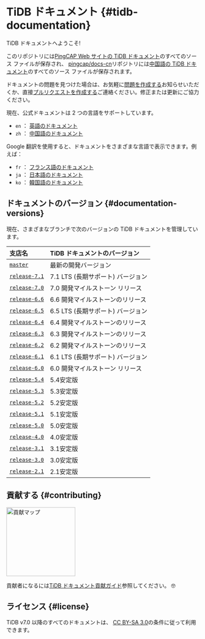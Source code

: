 # TiDB ドキュメント {#tidb-documentation}

TiDB ドキュメントへようこそ!

このリポジトリには[<a href="https://docs.pingcap.com/tidb/stable">PingCAP Web サイトの TiDB ドキュメント</a>](https://docs.pingcap.com/tidb/stable)のすべてのソース ファイルが保存され、 [<a href="https://github.com/pingcap/docs-cn">pingcap/docs-cn</a>](https://github.com/pingcap/docs-cn)リポジトリには[<a href="https://docs.pingcap.com/zh/tidb/stable">中国語の TiDB ドキュメント</a>](https://docs.pingcap.com/zh/tidb/stable)のすべてのソース ファイルが保存されます。

ドキュメントの問題を見つけた場合は、お気軽に[<a href="https://github.com/pingcap/docs/issues/new/choose">問題を作成する</a>](https://github.com/pingcap/docs/issues/new/choose)お知らせいただくか、直接[<a href="/CONTRIBUTING.md#how-to-contribute">プルリクエストを作成する</a>](/CONTRIBUTING.md#how-to-contribute)ご連絡ください。修正または更新にご協力ください。

現在、公式ドキュメントは 2 つの言語をサポートしています。

-   `en` ： [<a href="https://docs.pingcap.com/tidb/stable">英語のドキュメント</a>](https://docs.pingcap.com/tidb/stable)
-   `zh` ： [<a href="https://docs.pingcap.com/zh/tidb/stable">中国語のドキュメント</a>](https://docs.pingcap.com/zh/tidb/stable)

Google 翻訳を使用すると、ドキュメントをさまざまな言語で表示できます。例えば：

-   `fr` ： [<a href="https://translate.google.com/translate?hl=en&#x26;sl=en&#x26;tl=fr&#x26;u=https%3A%2F%2Fgithub.com%2Fpingcap%2Fdocs%2Fblob%2Fmaster%2FTOC.md">フランス語のドキュメント</a>](https://translate.google.com/translate?hl=en&#x26;sl=en&#x26;tl=fr&#x26;u=https%3A%2F%2Fgithub.com%2Fpingcap%2Fdocs%2Fblob%2Fmaster%2FTOC.md)
-   `ja` ： [<a href="https://translate.google.com/translate?hl=en&#x26;sl=en&#x26;tl=ja&#x26;u=https%3A%2F%2Fgithub.com%2Fpingcap%2Fdocs%2Fblob%2Fmaster%2FTOC.md">日本語のドキュメント</a>](https://translate.google.com/translate?hl=en&#x26;sl=en&#x26;tl=ja&#x26;u=https%3A%2F%2Fgithub.com%2Fpingcap%2Fdocs%2Fblob%2Fmaster%2FTOC.md)
-   `ko` ： [<a href="https://translate.google.com/translate?hl=en&#x26;sl=en&#x26;tl=ko&#x26;u=https%3A%2F%2Fgithub.com%2Fpingcap%2Fdocs%2Fblob%2Fmaster%2FTOC.md">韓国語のドキュメント</a>](https://translate.google.com/translate?hl=en&#x26;sl=en&#x26;tl=ko&#x26;u=https%3A%2F%2Fgithub.com%2Fpingcap%2Fdocs%2Fblob%2Fmaster%2FTOC.md)

## ドキュメントのバージョン {#documentation-versions}

現在、さまざまなブランチで次のバージョンの TiDB ドキュメントを管理しています。

| 支店名                                                                                                                              | TiDB ドキュメントのバージョン      |
| :------------------------------------------------------------------------------------------------------------------------------- | :--------------------- |
| [<a href="https://github.com/pingcap/docs/tree/master">`master`</a>](https://github.com/pingcap/docs/tree/master)                | 最新の開発バージョン             |
| [<a href="https://github.com/pingcap/docs/tree/release-7.1">`release-7.1`</a>](https://github.com/pingcap/docs/tree/release-7.1) | 7.1 LTS (長期サポート) バージョン |
| [<a href="https://github.com/pingcap/docs/tree/release-7.0">`release-7.0`</a>](https://github.com/pingcap/docs/tree/release-7.0) | 7.0 開発マイルストーン リリース     |
| [<a href="https://github.com/pingcap/docs/tree/release-6.6">`release-6.6`</a>](https://github.com/pingcap/docs/tree/release-6.6) | 6.6 開発マイルストーンのリリース     |
| [<a href="https://github.com/pingcap/docs/tree/release-6.5">`release-6.5`</a>](https://github.com/pingcap/docs/tree/release-6.5) | 6.5 LTS (長期サポート) バージョン |
| [<a href="https://github.com/pingcap/docs/tree/release-6.4">`release-6.4`</a>](https://github.com/pingcap/docs/tree/release-6.4) | 6.4 開発マイルストーンのリリース     |
| [<a href="https://github.com/pingcap/docs/tree/release-6.3">`release-6.3`</a>](https://github.com/pingcap/docs/tree/release-6.3) | 6.3 開発マイルストーンのリリース     |
| [<a href="https://github.com/pingcap/docs/tree/release-6.2">`release-6.2`</a>](https://github.com/pingcap/docs/tree/release-6.2) | 6.2 開発マイルストーンのリリース     |
| [<a href="https://github.com/pingcap/docs/tree/release-6.1">`release-6.1`</a>](https://github.com/pingcap/docs/tree/release-6.1) | 6.1 LTS (長期サポート) バージョン |
| [<a href="https://github.com/pingcap/docs/tree/release-6.0">`release-6.0`</a>](https://github.com/pingcap/docs/tree/release-6.0) | 6.0 開発マイルストーン リリース     |
| [<a href="https://github.com/pingcap/docs/tree/release-5.4">`release-5.4`</a>](https://github.com/pingcap/docs/tree/release-5.4) | 5.4安定版                 |
| [<a href="https://github.com/pingcap/docs/tree/release-5.3">`release-5.3`</a>](https://github.com/pingcap/docs/tree/release-5.3) | 5.3安定版                 |
| [<a href="https://github.com/pingcap/docs/tree/release-5.2">`release-5.2`</a>](https://github.com/pingcap/docs/tree/release-5.2) | 5.2安定版                 |
| [<a href="https://github.com/pingcap/docs/tree/release-5.1">`release-5.1`</a>](https://github.com/pingcap/docs/tree/release-5.1) | 5.1安定版                 |
| [<a href="https://github.com/pingcap/docs/tree/release-5.0">`release-5.0`</a>](https://github.com/pingcap/docs/tree/release-5.0) | 5.0安定版                 |
| [<a href="https://github.com/pingcap/docs/tree/release-4.0">`release-4.0`</a>](https://github.com/pingcap/docs/tree/release-4.0) | 4.0安定版                 |
| [<a href="https://github.com/pingcap/docs/tree/release-3.1">`release-3.1`</a>](https://github.com/pingcap/docs/tree/release-3.1) | 3.1安定版                 |
| [<a href="https://github.com/pingcap/docs/tree/release-3.0">`release-3.0`</a>](https://github.com/pingcap/docs/tree/release-3.0) | 3.0安定版                 |
| [<a href="https://github.com/pingcap/docs/tree/release-2.1">`release-2.1`</a>](https://github.com/pingcap/docs/tree/release-2.1) | 2.1安定版                 |

## 貢献する {#contributing}

[<a href="https://github.com/pingcap/docs/blob/master/credits.md"><img src="media/contribution-map.png" alt="貢献マップ" width="180"></a>](https://github.com/pingcap/docs/blob/master/credits.md)

貢献者になるには[<a href="/CONTRIBUTING.md">TiDB ドキュメント貢献ガイド</a>](/CONTRIBUTING.md)参照してください。 🤓

## ライセンス {#license}

TiDB v7.0 以降のすべてのドキュメントは、 [<a href="https://creativecommons.org/licenses/by-sa/3.0/">CC BY-SA 3.0</a>](https://creativecommons.org/licenses/by-sa/3.0/)の条件に従って利用できます。
